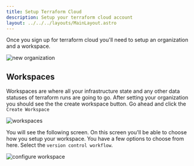 ```yaml
---
title: Setup Terraform Cloud
description: Setup your terraform cloud account
layout: ../../../layouts/MainLayout.astro
---
```


Once you sign up for terraform cloud you'll need to setup an organization and a workspace.

![new organization](/assets/terraform/new-organization.png)

## Workspaces

Workspaces are where all your infrastructure state and any other data statuses of terraform runs are going to go. After setting your organization you should see the the create workspace button. Go ahead and click the `Create Workspace`

![workspaces](/assets/terraform/create-workspace.png)

You will see the following screen. On this screen you'll be able to choose how you setup your workspace. You have a few options to choose from here. Select the `version control workflow`.

![configure workspace](/assets/terraform/new-workspace.png)





